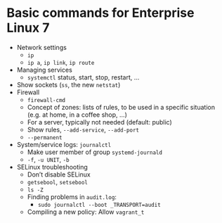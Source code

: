 # Basic commands for Enterprise Linux 7

- Network settings
    - `ip`
    - `ip a`, `ip link`, `ip route`
- Managing services
    - `systemctl` status, start, stop, restart, ...
- Show sockets (`ss`, the new `netstat`)
- Firewall
    - `firewall-cmd`
    - Concept of zones: lists of rules, to be used in a specific situation (e.g. at home, in a coffee shop, ...)
    - For a server, typically not needed (default: public)
    - Show rules, `--add-service`, `--add-port`
    - `--permanent`
- System/service logs: `journalctl`
    - Make user member of group `systemd-journald`
    - `-f`, `-u UNIT`, `-b`
- SELinux troubleshooting
    - Don’t disable SELinux
    - `getsebool`, `setsebool`
    - `ls -Z`
    - Finding problems in `audit.log`:
        - `sudo journalctl --boot _TRANSPORT=audit`
    - Compiling a new policy: Allow `vagrant_t`


